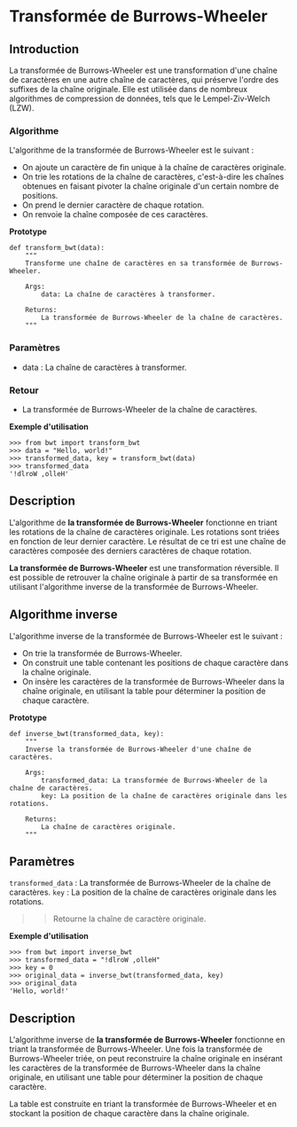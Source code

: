 # Transformée de Burrows-Wheeler

## Introduction

La transformée de Burrows-Wheeler est une transformation d'une chaîne de caractères en une autre chaîne de caractères, qui préserve l'ordre des suffixes de la chaîne originale. Elle est utilisée dans de nombreux algorithmes de compression de données, tels que le Lempel-Ziv-Welch (LZW).

### Algorithme
L'algorithme de la transformée de Burrows-Wheeler est le suivant :

* On ajoute un caractère de fin unique à la chaîne de caractères originale.
* On trie les rotations de la chaîne de caractères, c'est-à-dire les chaînes obtenues en faisant pivoter la chaîne originale d'un certain nombre de positions.
* On prend le dernier caractère de chaque rotation.
* On renvoie la chaîne composée de ces caractères.

**Prototype**
```
def transform_bwt(data):
    """
    Transforme une chaîne de caractères en sa transformée de Burrows-Wheeler.

    Args:
        data: La chaîne de caractères à transformer.

    Returns:
        La transformée de Burrows-Wheeler de la chaîne de caractères.
    """
```

### Paramètres

* data : La chaîne de caractères à transformer.


### Retour

* La transformée de Burrows-Wheeler de la chaîne de caractères.

**Exemple d'utilisation**
```
>>> from bwt import transform_bwt
>>> data = "Hello, world!"
>>> transformed_data, key = transform_bwt(data)
>>> transformed_data
'!dlroW ,olleH'
```

## Description

L'algorithme de **la transformée de Burrows-Wheeler** fonctionne en triant les rotations de la chaîne de caractères originale. Les rotations sont triées en fonction de leur dernier caractère. Le résultat de ce tri est une chaîne de caractères composée des derniers caractères de chaque rotation.

**La transformée de Burrows-Wheeler** est une transformation réversible. Il est possible de retrouver la chaîne originale à partir de sa transformée en utilisant l'algorithme inverse de la transformée de Burrows-Wheeler.

## Algorithme inverse
L'algorithme inverse de la transformée de Burrows-Wheeler est le suivant :

* On trie la transformée de Burrows-Wheeler.
* On construit une table contenant les positions de chaque caractère dans la chaîne originale.
* On insère les caractères de la transformée de Burrows-Wheeler dans la chaîne originale, en utilisant la table pour déterminer la position de chaque caractère.

**Prototype**
```
def inverse_bwt(transformed_data, key):
    """
    Inverse la transformée de Burrows-Wheeler d'une chaîne de caractères.

    Args:
        transformed_data: La transformée de Burrows-Wheeler de la chaîne de caractères.
        key: La position de la chaîne de caractères originale dans les rotations.

    Returns:
        La chaîne de caractères originale.
    """
```

## Paramètres

`transformed_data` : La transformée de Burrows-Wheeler de la chaîne de caractères.
`key` : La position de la chaîne de caractères originale dans les rotations.

>> Retourne la chaîne de caractère originale.

**Exemple d'utilisation**
```
>>> from bwt import inverse_bwt
>>> transformed_data = "!dlroW ,olleH"
>>> key = 0
>>> original_data = inverse_bwt(transformed_data, key)
>>> original_data
'Hello, world!'
```

## Description

L'algorithme inverse de **la transformée de Burrows-Wheeler** fonctionne en triant la transformée de Burrows-Wheeler. Une fois la transformée de Burrows-Wheeler triée, on peut reconstruire la chaîne originale en insérant les caractères de la transformée de Burrows-Wheeler dans la chaîne originale, en utilisant une table pour déterminer la position de chaque caractère.

La table est construite en triant la transformée de Burrows-Wheeler et en stockant la position de chaque caractère dans la chaîne originale.
